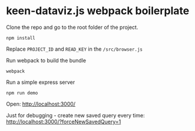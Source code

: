 # keen-dataviz.js webpack boilerplate

Clone the repo and go to the root folder of the project.

```ssh
npm install
```

Replace `PROJECT_ID` and `READ_KEY` in the `/src/browser.js`

Run webpack to build the bundle

```ssh
webpack
```

Run a simple express server

```ssh
npm run demo
```

Open: [http://localhost:3000/](http://localhost:3000/)

Just for debugging - create new saved query every time:
[http://localhost:3000/?forceNewSavedQuery=1](http://localhost:3000/?forceNewSavedQuery=1)
